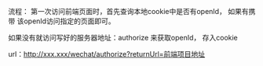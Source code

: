 
流程：
第一次访问前端页面时，首先查询本地cookie中是否有openId，
如果有携带  该openId访问指定的页面即可。

如果没有就访问写好的服务器地址：authorize 来获取openId，
存入cookie

url：http://xxx.xxx/wechat/authorize?returnUrl=前端项目地址


 